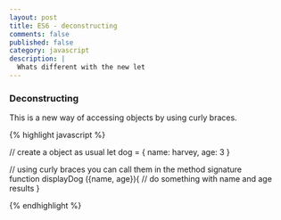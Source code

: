 ```yaml
---
layout: post
title: ES6 - deconstructing
comments: false
published: false
category: javascript
description: |
  Whats different with the new let
---
```


### Deconstructing

This is a new way of accessing objects by using curly braces.

{% highlight javascript %}

// create a object as usual
let dog = {
  name: harvey,
  age: 3
}

// using curly braces you can call them in the method signature  
function displayDog ({name, age}){
  // do something with name and age results
}

{% endhighlight %}
